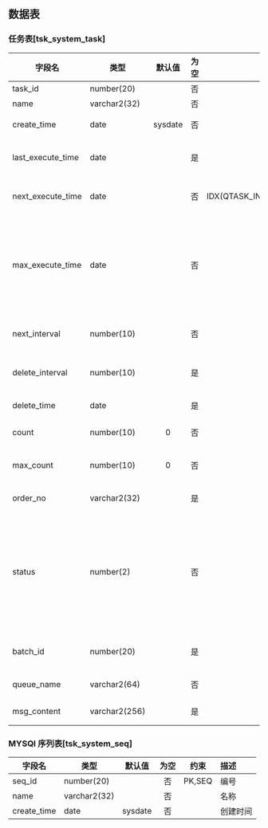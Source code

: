 ## 数据表

### 任务表[tsk_system_task]

| 字段名            | 类型          | 默认值  | 为空  |                           约束                           | 描述                                        |
| ----------------- | ------------- | :-----: | :---: | :------------------------------------------------------: | :------------------------------------------ |
| task_id           | number(20)    |         |  否   |                          PK,SEQ                          | 编号                                        |
| name              | varchar2(32)  |         |  否   |                                                          | 名称                                        |
| create_time       | date          | sysdate |  否   |                                                          | 创建时间                                    |
| last_execute_time | date          |         |  是   |                                                          | 上次执行时间                                |
| next_execute_time | date          |         |  否   | IDX(QTASK_INFO_BATCH_ID,2),IDX(qtask_max_execute_time,2) | 下次执行时间                                |
| max_execute_time  | date          |         |  否   |              IDX(qtask_max_execute_time,1)               | 执行期限(此时间前的任务可以被执行)          |
| next_interval     | number(10)    |         |  否   |                                                          | 时间间隔,秒数                               |
| delete_interval   | number(10)    |         |  是   |                                                          | 删除间隔,秒数                               |
| delete_time       | date          |         |  是   |                           IDX                            | 删除期限                                    |
| count             | number(10)    |    0    |  否   |                                                          | 执行次数                                    |
| max_count         | number(10)    |    0    |  否   |                                                          | 最大执行次数                                |
| order_no          | varchar2(32)  |         |  是   |                                                          | 业务单号                                    |
| status            | number(2)     |         |  否   |                                                          | 状态(20 等待，30 正在,0 已处理,90 处理失败) |
| batch_id          | number(20)    |         |  是   |                IDX(QTASK_INFO_BATCH_ID,1)                | 执行批次号                                  |
| queue_name        | varchar2(64)  |         |  否   |                                                          | 消息队列                                    |
| msg_content       | varchar2(256) |         |  是   |                                                          | 消息内容                                    |

### MYSQl 序列表[tsk_system_seq]

| 字段名      | 类型         | 默认值  | 为空  |  约束  | 描述     |
| ----------- | ------------ | :-----: | :---: | :----: | :------- |
| seq_id      | number(20)   |         |  否   | PK,SEQ | 编号     |
| name        | varchar2(32) |         |  否   |        | 名称     |
| create_time | date         | sysdate |  否   |        | 创建时间 |
